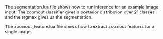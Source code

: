 The segmentation.lua file shows how to run inference for an example image input.  The zoomout classifier gives a posterior distribution over 21 classes and the argmax gives us the segmentation.

The zoomout_feature.lua file shows how to extract zoomout features for a single image.
 
